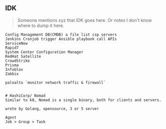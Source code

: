 ## IDK
> Someone mentions xyz that IDK goes here. Or notes I don't know where to dump it here.

```
Config Management DB(CMDB) a file list csp servers
Jenkins Cronjob trigger Ansible playbook call APIs
ServiceNow
Rapid7
System Center Configuration Manager
RedHat Satellite
CrowdStrike
Prisma
Infoblox
Zabbix

paloalto `monitor network traffic & firewall`


# HashiCorp/ Nomad
Similar to k8, Nomad is a single binary, both for clients and servers.

wrote by Golang, opensource, 3 or 5 server

Agent
Job > Group > Task
```